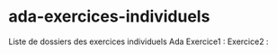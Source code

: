 # ada-exercices-individuels
Liste de dossiers des exercices individuels Ada
Exercice1 : 
Exercice2 :
